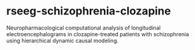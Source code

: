 # rseeg-schizophrenia-clozapine
Neuropharmacological computational analysis of longitudinal electroencephalograms in clozapine-treated patients with schizophrenia using hierarchical dynamic causal modeling.
